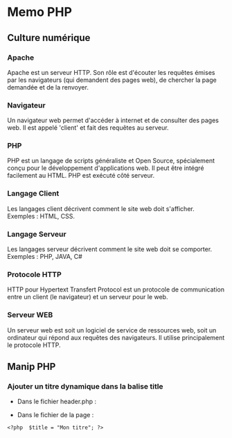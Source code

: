 # Memo PHP

## Culture numérique 
### Apache

Apache est un serveur HTTP. 
Son rôle est d'écouter les requêtes émises par les navigateurs (qui demandent des pages web), de chercher la page demandée et de la renvoyer.
### Navigateur

Un navigateur web permet d'accéder à internet et de consulter des pages web. Il est appelé 'client' et fait des requêtes au serveur.

### PHP

PHP est un langage de scripts généraliste et Open Source, spécialement conçu pour le développement d'applications web. Il peut être intégré facilement au HTML. 
PHP est exécuté côté serveur.

### Langage Client

Les langages client décrivent comment le site web doit s'afficher.  
Exemples : HTML, CSS.

### Langage Serveur

Les langages serveur décrivent comment le site web doit se comporter.  
Exemples : PHP, JAVA, C#

### Protocole HTTP

HTTP pour Hypertext Transfert Protocol est un protocole de communication entre un client (le navigateur) et un serveur pour le web.  

### Serveur WEB

Un serveur web est soit un logiciel de service de ressources web, soit un ordinateur qui répond aux requêtes des navigateurs. Il utilise principalement le protocole HTTP.

## Manip PHP

### Ajouter un titre dynamique dans la balise title

- Dans le fichier header.php :

<title><?= $title ?? 'Mon super Site'?></title>


- Dans le fichier de la page : 

`<?php 
$title = "Mon titre";
?>`